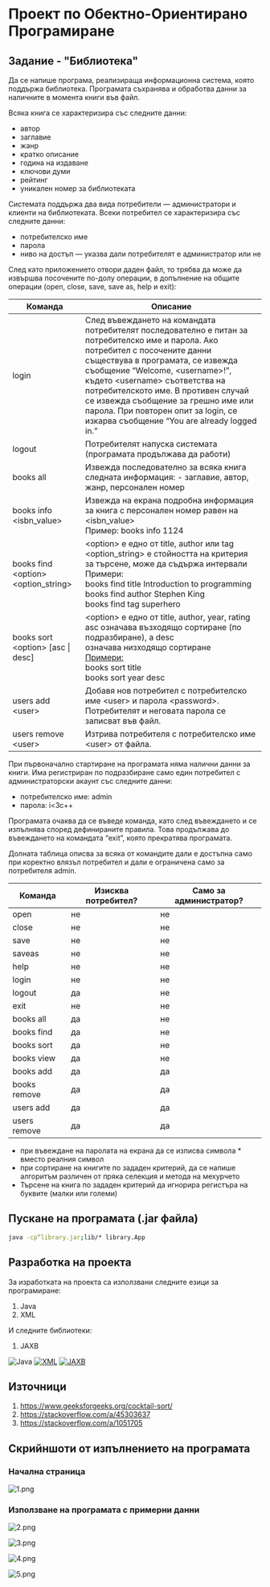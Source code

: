 # Проект по Обектно-Ориентирано Програмиране
## Задание - "Библиотека"

Да се напише програма, реализираща информационна система, която поддържа библиотека. Програмата съхранява и обработва данни за наличните в момента книги във файл.

Всяка книга се характеризира със  следните данни: 
- aвтор
- заглавие
- жанр 
- кратко описание 
- година на издаване 
- ключови думи 
- рейтинг
- уникален номер за библиотеката 

Системата поддържа два вида потребители — администратори и клиенти на библиотеката. Всеки потребител се характеризира със следните данни:

- потребителско име
- парола 
- ниво на достъп — указва дали потребителят е администратор или не

След като приложението отвори даден файл, то трябва да може да извършва посочените по-долу операции, в допълнение на общите операции (open, close, save, save as, help и exit): 

|Команда              	             |  Описание                                                                                                                                                                                                                                                              |
|-------------------------------------|----------------------------------------------------------------------------------------------------------------------------------------------------------------------------------------------------------------------------------------------------------------|
| login                               | След въвеждането на командата потребителят последователно е питан за потребителско име и парола. Ако потребител с посочените данни съществува в програмата, се извежда съобщение “Welcome, \<username>!”, където \<username> съответства на  потребителското име. В противен случай се извежда съобщение за грешно име или парола. При повторен опит за login, се изкарва съобщение “You are already logged in.”                                                           |
| logout                              | Потребителят напуска системата (програмата продължава да работи)                                                                                                                                                                                               |
| books all                           | Извежда последователно за всяка книга следната информация: - заглавие, автор, жанр,  персонален номер                                                                                                                                                                             |
| books info \<isbn_value>              | Извежда на екрана подробна информация за книга с персонален номер равен на \<isbn_value> <br> Пример: books info 1124                                                                                                                                                                                      |
| books find \<option> <option_string> | \<option> е едно от title, author или tag <br> \<option_string> е стойността на критерия за търсене, може да съдържа интервали <br> Примери: <br> books find title Introduction to programming <br> books find author Stephen King <br> books find tag superhero |
| books sort \<option> [asc \| desc]   | \<option> е едно от title, author, year, rating <br> asc означава възходящо сортиране (по подразбиране), а desc <br> означава низходящо сортиране <br> <u>Примери:</u> <br> books sort title <br> books sort year desc                                          |
| users add \<user> <password>         | Добавя нов потребител с потребителско име \<user> и парола \<password>. Потребителят и неговата парола се записват във файл.                                                                                                                                     |
| users remove \<user>                 | Изтрива потребителя с потребителско име \<user> от файла.                                                                                                                                                                                                       |                                                                                                                |

При първоначално стартиране на програмата няма налични данни за книги. Има регистриран по подразбиране само един потребител с администраторски акаунт със следните данни: 
- потребителско име: admin
- парола:   i<3c++

Програмата очаква да се въведе команда, като след въвеждането и се изпълнява според дефинираните правила. Това продължава до въвеждането на командата “exit”, която прекратява програмата.  

Долната таблица описва за всяка от командите дали е достъпна само при коректно влязъл потребител и дали е ограничена само за потребителя admin. 


| Команда      | Изисква потребител? | Само за администратор? |
|--------------|---------------------|------------------------|
| open         | не                  | не                     |
| close        | не                  | не                     |
| save         | не                  | не                     |
| saveas       | не                  | не                     |
| help         | не                  | не                     |
| login        | не                  | не                     |
| logout       | да                  | не                     |
| exit         | не                  | не                     |
| books all    | да                  | не                     |
| books find   | да                  | не                     |
| books sort   | да                  | не                     |
| books view   | да                  | не                     |
| books add    | да                  | да                     |
| books remove | да                  | да                     |
| users add    | да                  | да                     |
| users remove | да                  | да                     |

- при въвеждане на паролата на екрана да се изписва  символа * вместо реалния символ 
- при сортиране на книгите по зададен критерий, да се напише алгоритъм различен от пряка селекция и метода на мехурчето
- Търсене на книга по зададен критерий да игнорира регистъра на буквите (малки или големи)

## Пускане на програмата (.jar файла)
```bash
java -cp“library.jar;lib/* library.App
```

## Разработка на проекта
За изработката на проекта са използвани следните езици за програмиране:
1. Java
2. XML

И следните библиотеки:

1. JAXB

![Java](https://img.shields.io/badge/java-%23ED8B00.svg?style=for-the-badge&logo=java&logoColor=white) <a href='https://github.com/shivamkapasia0' target="_blank"><img alt='XML' src='https://img.shields.io/badge/XML-100000?style=for-the-badge&logo=XML&logoColor=FF7700&labelColor=FF7700&color=FF7700'/></a> <a href='https://github.com/shivamkapasia0' target="_blank"><img alt='JAXB' src='https://img.shields.io/badge/JAXB-100000?style=for-the-badge&logo=JAXB&logoColor=FF7700&labelColor=4FAE50&color=0A647C'/></a>

## Източници 
1. https://www.geeksforgeeks.org/cocktail-sort/
2. https://stackoverflow.com/a/45303637
3. https://stackoverflow.com/a/1051705

## Скрийншоти от изпълнението на програмата
### Начална страница
![1.png](https://i.postimg.cc/CxCHTzJN/1.png)
### Използване на програмата с примерни данни
![2.png](https://i.postimg.cc/0N8G8PBq/2.png)

![3.png](https://i.postimg.cc/d0423pbZ/3.png)

![4.png](https://i.postimg.cc/FRzjLGvW/4.png)

![5.png](https://i.postimg.cc/RFYwQfVM/5.png)
